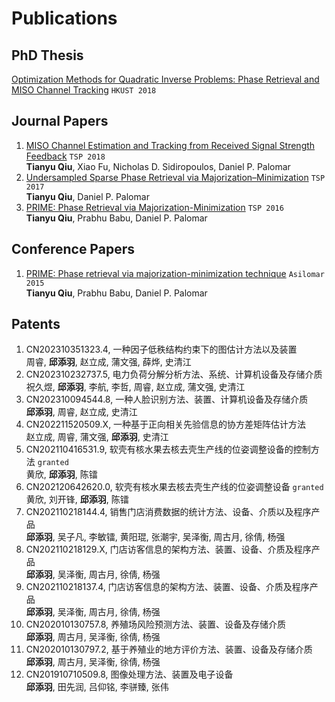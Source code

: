 # Publications

## PhD Thesis

[Optimization Methods for Quadratic Inverse Problems: Phase Retrieval and MISO Channel Tracking](https://lbezone.hkust.edu.hk/bib/991012615563303412) `HKUST 2018`

## Journal Papers

1. [MISO Channel Estimation and Tracking from Received Signal Strength Feedback](https://ieeexplore.ieee.org/abstract/document/8253866) `TSP 2018`<br>**Tianyu Qiu**, Xiao Fu, Nicholas D. Sidiropoulos, Daniel P. Palomar
1. [Undersampled Sparse Phase Retrieval via Majorization–Minimization](https://ieeexplore.ieee.org/abstract/document/8017486) `TSP 2017`<br>**Tianyu Qiu**, Daniel P. Palomar
1. [PRIME: Phase Retrieval via Majorization-Minimization](https://ieeexplore.ieee.org/abstract/document/7499815) `TSP 2016`<br>**Tianyu Qiu**, Prabhu Babu, Daniel P. Palomar

## Conference Papers

1. [PRIME: Phase retrieval via majorization-minimization technique](https://ieeexplore.ieee.org/abstract/document/7421435) `Asilomar 2015`<br>**Tianyu Qiu**, Prabhu Babu, Daniel P. Palomar

## Patents

1. CN202310351323.4, 一种因子低秩结构约束下的图估计方法以及装置<br>周睿, **邱添羽**, 赵立成, 蒲文强, 薛烨, 史清江
1. CN202310232737.5, 电力负荷分解分析方法、系统、计算机设备及存储介质<br>祝久煜, **邱添羽**, 李航, 李哲, 周睿, 赵立成, 蒲文强, 史清江
1. CN202310094544.8, 一种人脸识别方法、装置、计算机设备及存储介质<br>**邱添羽**, 周睿, 赵立成, 史清江
1. CN202211520509.X, 一种基于正向相关先验信息的协方差矩阵估计方法<br>赵立成, 周睿, 蒲文强, **邱添羽**, 史清江
1. CN202110416531.9, 软壳有核水果去核去壳生产线的位姿调整设备的控制方法 `granted`<br>黄欣, **邱添羽**, 陈镭
1. CN202120642620.0, 软壳有核水果去核去壳生产线的位姿调整设备 `granted`<br>黄欣, 刘开锋, **邱添羽**, 陈镭
1. CN202110218144.4, 销售门店消费数据的统计方法、设备、介质以及程序产品<br>**邱添羽**, 吴子凡, 李敏镭, 黄阳琨, 张潮宇, 吴泽衡, 周古月, 徐倩, 杨强
1. CN202110218129.X, 门店访客信息的架构方法、装置、设备、介质及程序产品<br>**邱添羽**, 吴泽衡, 周古月, 徐倩, 杨强
1. CN202110218137.4, 门店访客信息的架构方法、装置、设备、介质及程序产品<br>**邱添羽**, 吴泽衡, 周古月, 徐倩, 杨强
1. CN202010130757.8, 养殖场风险预测方法、装置、设备及存储介质<br>**邱添羽**, 周古月, 吴泽衡, 徐倩, 杨强
1. CN202010130797.2, 基于养殖业的地方评价方法、装置、设备及存储介质<br>**邱添羽**, 周古月, 吴泽衡, 徐倩, 杨强
1. CN201910710509.8, 图像处理方法、装置及电子设备<br>**邱添羽**, 田先润, 吕仰铭, 李骈臻, 张伟
